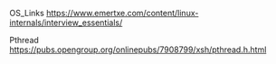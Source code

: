 OS_Links
https://www.emertxe.com/content/linux-internals/interview_essentials/

Pthread https://pubs.opengroup.org/onlinepubs/7908799/xsh/pthread.h.html
